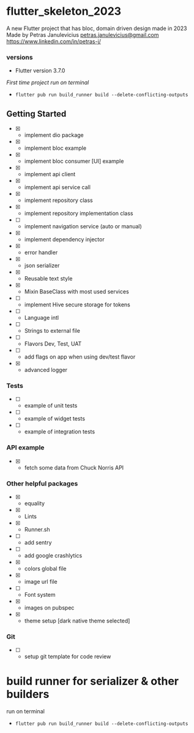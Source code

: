 # flutter_skeleton_2023

A new Flutter project that has bloc, domain driven design made in 2023
Made by Petras Janulevicius
petras.janulevicius@gmail.com
https://www.linkedin.com/in/petras-j/


### versions
- Flutter version 3.7.0

*First time project run on terminal*
- `flutter pub run build_runner build --delete-conflicting-outputs`

## Getting Started
- [x] - implement dio package
- [x] - implement bloc example
- [x] - implement bloc consumer [UI] example
- [x] - implement api client
- [x] - implement api service call
- [x] - implement repository class
- [x] - implement repository implementation class
- [ ] - implement navigation service (auto or manual)
- [x] - implement dependency injector
- [x] - error handler
- [x] - json serializer
- [x] - Reusable text style
- [x] - Mixin BaseClass with most used services
- [ ] - implement Hive secure storage for tokens
- [ ] - Language intl
- [ ] - Strings to external file
- [ ] - Flavors Dev, Test, UAT
- [ ] - add flags on app when using dev/test flavor
- [x] - advanced logger

### Tests
- [ ] - example of unit tests
- [ ] - example of widget tests
- [ ] - example of integration tests

### API example
- [x] - fetch some data from Chuck Norris API

### Other helpful packages
- [x] - equality
- [x] - Lints
- [x] - Runner.sh
- [ ] - add sentry
- [ ] - add google crashlytics
- [x] - colors global file
- [x] - image url file
- [ ] - Font system
- [x] - images on pubspec
- [x] - theme setup [dark native theme selected]

### Git
- [ ] - setup git template for code review

# build runner for serializer & other builders
run on terminal
- `flutter pub run build_runner build --delete-conflicting-outputs`